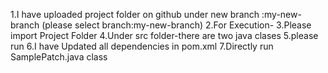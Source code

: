 1.I have uploaded project folder on github under new branch  :my-new-branch (please select branch:my-new-branch)
2.For Execution-
3.Please import Project Folder
4.Under src folder-there are two java clases
5.please run 
6.I have Updated all dependencies in pom.xml
7.Directly run SamplePatch.java class

